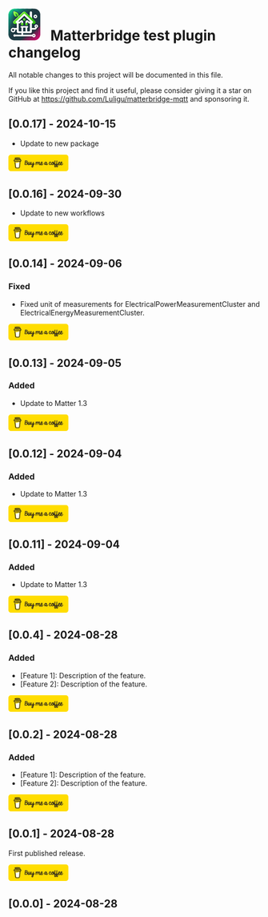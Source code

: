 # <img src="https://github.com/Luligu/matterbridge/blob/main/frontend/public/matterbridge%2064x64.png" alt="Matterbridge Logo" width="64px" height="64px">&nbsp;&nbsp;&nbsp;Matterbridge test plugin changelog

All notable changes to this project will be documented in this file.

If you like this project and find it useful, please consider giving it a star on GitHub at https://github.com/Luligu/matterbridge-mqtt and sponsoring it.

## [0.0.17] - 2024-10-15

- Update to new package

<a href="https://www.buymeacoffee.com/luligugithub">
  <img src="./yellow-button.png" alt="Buy me a coffee" width="120">
</a>

## [0.0.16] - 2024-09-30

- Update to new workflows

<a href="https://www.buymeacoffee.com/luligugithub">
  <img src="./yellow-button.png" alt="Buy me a coffee" width="120">
</a>

## [0.0.14] - 2024-09-06

### Fixed

- Fixed unit of measurements for ElectricalPowerMeasurementCluster and ElectricalEnergyMeasurementCluster.

<a href="https://www.buymeacoffee.com/luligugithub">
  <img src="./yellow-button.png" alt="Buy me a coffee" width="120">
</a>

## [0.0.13] - 2024-09-05

### Added

- Update to Matter 1.3

<a href="https://www.buymeacoffee.com/luligugithub">
  <img src="./yellow-button.png" alt="Buy me a coffee" width="120">
</a>

## [0.0.12] - 2024-09-04

### Added

- Update to Matter 1.3

<a href="https://www.buymeacoffee.com/luligugithub">
  <img src="./yellow-button.png" alt="Buy me a coffee" width="120">
</a>

## [0.0.11] - 2024-09-04

### Added

- Update to Matter 1.3

<a href="https://www.buymeacoffee.com/luligugithub">
  <img src="./yellow-button.png" alt="Buy me a coffee" width="120">
</a>

## [0.0.4] - 2024-08-28

### Added

- [Feature 1]: Description of the feature.
- [Feature 2]: Description of the feature.

<a href="https://www.buymeacoffee.com/luligugithub">
  <img src="./yellow-button.png" alt="Buy me a coffee" width="120">
</a>

## [0.0.2] - 2024-08-28

### Added

- [Feature 1]: Description of the feature.
- [Feature 2]: Description of the feature.

<a href="https://www.buymeacoffee.com/luligugithub">
  <img src="./yellow-button.png" alt="Buy me a coffee" width="120">
</a>

## [0.0.1] - 2024-08-28

First published release.

<a href="https://www.buymeacoffee.com/luligugithub">
  <img src="./yellow-button.png" alt="Buy me a coffee" width="120">
</a>

## [0.0.0] - 2024-08-28

<!-- Commented out section
## [1.1.2] - 2024-03-08

### Added

- [Feature 1]: Description of the feature.
- [Feature 2]: Description of the feature.

### Changed

- [Feature 3]: Description of the change.
- [Feature 4]: Description of the change.

### Deprecated

- [Feature 5]: Description of the deprecation.

### Removed

- [Feature 6]: Description of the removal.

### Fixed

- [Bug 1]: Description of the bug fix.
- [Bug 2]: Description of the bug fix.

### Security

- [Security 1]: Description of the security improvement.
-->
